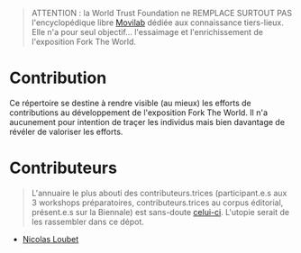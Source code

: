 > ATTENTION : la World Trust Foundation ne REMPLACE SURTOUT PAS l'encyclopédique libre [Movilab](http://movilab.org/index.php?title=Accueil) dédiée aux connaissance tiers-lieux. Elle n'a pour seul objectif... l'essaimage et l'enrichissement de l'exposition Fork The World.

# Contribution

Ce répertoire se destine à rendre visible (au mieux) les efforts de contributions au développement de l'exposition Fork The World. Il n'a aucunement pour intention de traçer les individus mais bien davantage de révéler de valoriser les efforts.  

# Contributeurs

> L'annuaire le plus abouti des contributeurs.trices (participant.e.s aux 3 workshops préparatoires, contributeurs.trices au corpus éditorial, présent.e.s sur la Biennale) est sans-doute [celui-ci](https://docs.google.com/spreadsheets/d/1fgYSM5S9jwzc-aZxwmKE_oYyEN8XyiTksSoLrckRAgQ/edit?usp=sharing). L'utopie serait de les rassembler dans ce dépot. 

* [Nicolas Loubet](https://github.com/WorldTrustFoundation/Contribution/blob/master/nicolasloubet.md)



